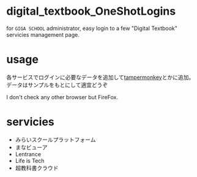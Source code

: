 # digital_textbook_OneShotLogins
for `GIGA SCHOOL` administrator, easy login to a few "Digital Textbook" servicies management page.

# usage
各サービスでログインに必要なデータを追加して[tampermonkey](https://www.tampermonkey.net/)とかに追加。
データはサンプルをもとにして適宜どうぞ

I don't check any other browser but FireFox.

# servicies
- みらいスクールプラットフォーム
- まなビューア
- Lentrance
- Life is Tech
- 超教科書クラウド

